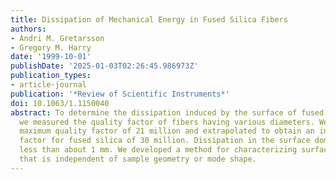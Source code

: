 ```yaml
---
title: Dissipation of Mechanical Energy in Fused Silica Fibers
authors:
- Andri M. Gretarsson
- Gregory M. Harry
date: '1999-10-01'
publishDate: '2025-01-03T02:26:45.986973Z'
publication_types:
- article-journal
publication: '*Review of Scientific Instruments*'
doi: 10.1063/1.1150040
abstract: To determine the dissipation induced by the surface of fused silica fibers,
  we measured the quality factor of fibers having various diameters. We measured a
  maximum quality factor of 21 million and extrapolated to obtain an intrinsic quality
  factor for fused silica of 30 million. Dissipation in the surface dominated at diameters
  less than about 1 mm. We developed a method for characterizing surface-induced dissipation
  that is independent of sample geometry or mode shape.
---
```

